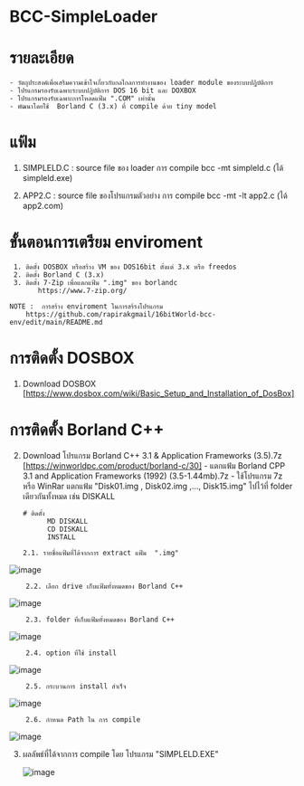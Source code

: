 # BCC-SimpleLoader
# รายละเอียด
    - วัตถุประสงค์เพื่อเสริมความเข้าใจเกี่ยวกับกลไกลการทำงานของ loader module ของระบบปฎิบัติการ
    - โปรแกรมรองรับเฉพาะระบบปฎิบัติการ DOS 16 bit และ DOXBOX
    - โปรแกรมรองรับเฉพาะการโหลดแฟ้ม ".COM" เท่านั้น
    - พัฒนาโดยใช้  Borland C (3.x) ที่ compile ด้วย tiny model

# แฟ้ม
  1. SIMPLELD.C : source file ของ loader
     การ compile
       bcc -mt simpleld.c    (ได้ simpleld.exe)
      
  3. APP2.C : source file ของโปรแกรมตัวอย่าง
     การ compile
       bcc -mt -lt app2.c     (ได้ app2.com)
       
 # ขั้นตอนการเตรียม enviroment
     1. ติดตั้ง DOSBOX หรือสร้าง VM ของ DOS16bit ตั้งแต่ 3.x หรือ freedos
     2. ติดตั้ง Borland C (3.x)
     3. ติดตั้ง 7-Zip เพื่อแตกแฟ้ม ".img" ของ borlandc
           https://www.7-zip.org/
    
    NOTE :  การสร้าง enviroment ในการสร้รงโปรแกรม
        https://github.com/rapirakgmail/16bitWorld-bcc-env/edit/main/README.md

 # การติดตั้ง DOSBOX
 1. Download  DOSBOX 
      [https://www.dosbox.com/wiki/Basic_Setup_and_Installation_of_DosBox]
    
 # การติดตั้ง Borland C++
 2. Download โปรแกรม Borland C++ 3.1 & Application Frameworks (3.5).7z
        [https://winworldpc.com/product/borland-c/30]
        - แตกแฟ้ม Borland CPP 3.1 and Application Frameworks (1992) (3.5-1.44mb).7z
        - ใช้โปรแกรม 7z หรือ WinRar แตกแฟ้ม "Disk01.img , Disk02.img ,..., Disk15.img"
          ไปไว้ที่ folder เดียวกันทั้งหมด เช่น DISKALL



        # ติดตั้ง
              MD DISKALL
              CD DISKALL
              INSTALL

        2.1. รายชื่อแฟ้มที่ได้จากการ extract แฟ้ม  ".img"  
   ![image](https://github.com/user-attachments/assets/a13679fb-d213-421c-a84b-5d485f741994)


        2.2. เลือก drive เก็บแฟ้มทั้งหมดของ Borland C++
  ![image](https://github.com/user-attachments/assets/af933041-faed-460b-a208-c57f6e8783ec)


        2.3. folder ที่เก็บแฟ้มทั้งหมดของ Borland C++
 ![image](https://github.com/user-attachments/assets/39d425bb-95cf-4549-aef3-6af81b0be3fc)


        2.4. option ที่ใช้ install
 ![image](https://github.com/user-attachments/assets/0df34462-3793-49b8-afe0-9c647aa99902)


        2.5. กระบวนการ install สำเร็จ
  ![image](https://github.com/user-attachments/assets/6da94d35-e7b4-4179-bafc-841411c50d29)


        2.6. กำหนด Path ใน การ compile
![image](https://github.com/user-attachments/assets/730cc954-542a-4d48-8854-65457c126046)


        

 3. ผลลัพธ์ที่ได้จากการ compile โดย โปรแกรม  "SIMPLELD.EXE"


    ![image](https://github.com/user-attachments/assets/9d0e7456-bec2-42b6-aa94-fd31e4cb9006)





